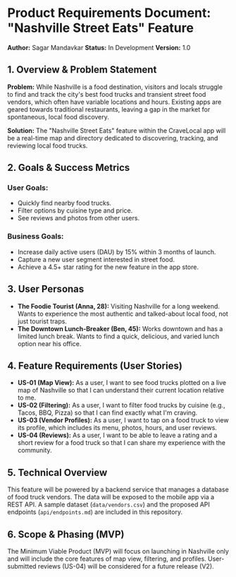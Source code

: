 # Product Requirements Document: "Nashville Street Eats" Feature

**Author:** Sagar Mandavkar
**Status:** In Development
**Version:** 1.0

## 1. Overview & Problem Statement

**Problem:** While Nashville is a food destination, visitors and locals struggle to find and track the city's best food trucks and transient street food vendors, which often have variable locations and hours. Existing apps are geared towards traditional restaurants, leaving a gap in the market for spontaneous, local food discovery.

**Solution:** The "Nashville Street Eats" feature within the CraveLocal app will be a real-time map and directory dedicated to discovering, tracking, and reviewing local food trucks.

## 2. Goals & Success Metrics

### User Goals:
* Quickly find nearby food trucks.
* Filter options by cuisine type and price.
* See reviews and photos from other users.

### Business Goals:
* Increase daily active users (DAU) by 15% within 3 months of launch.
* Capture a new user segment interested in street food.
* Achieve a 4.5+ star rating for the new feature in the app store.

## 3. User Personas

* **The Foodie Tourist (Anna, 28):** Visiting Nashville for a long weekend. Wants to experience the most authentic and talked-about local food, not just tourist traps.
* **The Downtown Lunch-Breaker (Ben, 45):** Works downtown and has a limited lunch break. Wants to find a quick, delicious, and varied lunch option near his office.

## 4. Feature Requirements (User Stories)

* **US-01 (Map View):** As a user, I want to see food trucks plotted on a live map of Nashville so that I can understand their current location relative to me.
* **US-02 (Filtering):** As a user, I want to filter food trucks by cuisine (e.g., Tacos, BBQ, Pizza) so that I can find exactly what I'm craving.
* **US-03 (Vendor Profiles):** As a user, I want to tap on a food truck to view its profile, which includes its menu, photos, hours, and user reviews.
* **US-04 (Reviews):** As a user, I want to be able to leave a rating and a short review for a food truck so that I can share my experience with the community.

## 5. Technical Overview

This feature will be powered by a backend service that manages a database of food truck vendors. The data will be exposed to the mobile app via a REST API. A sample dataset (`data/vendors.csv`) and the proposed API endpoints (`api/endpoints.md`) are included in this repository.

## 6. Scope & Phasing (MVP)

The Minimum Viable Product (MVP) will focus on launching in Nashville only and will include the core features of map view, filtering, and profiles. User-submitted reviews (US-04) will be considered for a future release (V2).

